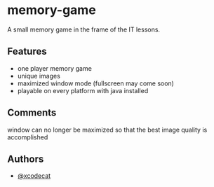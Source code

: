 
# memory-game

A small memory game in the frame of the IT lessons. 

## Features

- one player memory game
- unique images
- maximized window mode (fullscreen may come soon)
- playable on every platform with java installed

## Comments
window can no longer be maximized so that the best image quality is accomplished

## Authors

- [@xcodecat](https://www.github.com/xcodecat)
